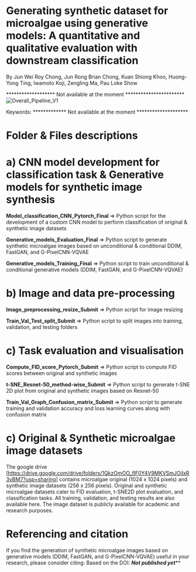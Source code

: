 # Generating synthetic dataset for microalgae using generative models: A quantitative and qualitative evaluation with downstream classification

By Jun Wei Roy Chong, Jun Rong Brian Chong, Kuan Shiong Khoo, Huong-Yong Ting, Iwamoto Koji, Zengling Ma, Pau Loke Show

******************* Not available at the moment ***********************
![Overall_Pipeline_V1](https://github.com/user-attachments/assets/f8a81909-f7a6-4b21-a1e6-6d919d3b1e89)



Keywords: ************* Not available at the moment ********************

# Folder & Files descriptions
# a) CNN model development for classification task & Generative models for synthetic image synthesis

**Model_classification_CNN_Pytorch_Final** => Python script for the development of a custom CNN model to perform classification of original & synthetic image datasets

**Generative_models_Evaluation_Final** => Python script to generate synthetic microalgae images based on unconditional & conditional DDIM, FastGAN, and G-PixelCNN-VQVAE

**Generative_models_Training_Final** => Python script to train unconditional & conditional generative models (DDIM, FastGAN, and G-PixelCNN-VQVAE)

# b) Image and data pre-processing

**Image_preprocessing_resize_Submit** =>  Python script for image resizing

**Train_Val_Test_split_Submit** => Python script to split images into training, validation, and testing folders

# c) Task evaluation and visualisation

**Compute_FID_score_Pytorch_Submit** => Python script to compute FID scores between original and synthetic images 

**t-SNE_Resnet-50_method-wise_Submit** => Python script to generate t-SNE 2D plot from original and synthetic images based on Resnet-50

**Train_Val_Graph_Confusion_matrix_Submit** => Python script to generate training and validation accuracy and loss learning curves along with confusion matrix

# c) Original & Synthetic microalgae image datasets
The google drive [https://drive.google.com/drive/folders/1QkzOmOO_flF0Y4V9MKVSmJOiIxR3vBM7?usp=sharing] contains microalgae original (1024 x 1024 pixels) and synthetic image datasets (256 x 256 pixels). Original and synthetic microalgae datasets cater to FID evaluation, t-SNE2D plot evaluation, and classification tasks. All training, validation, and testing results are also available here. The image dataset is publicly available for academic and research purposes.

# Referencing and citation
If you find the generation of synthetic microalgae images based on generative models (DDIM, FastGAN, and G-PixelCNN-VQVAE) useful in your research, please consider citing: Based on the DOI: *********Not published yet***********
